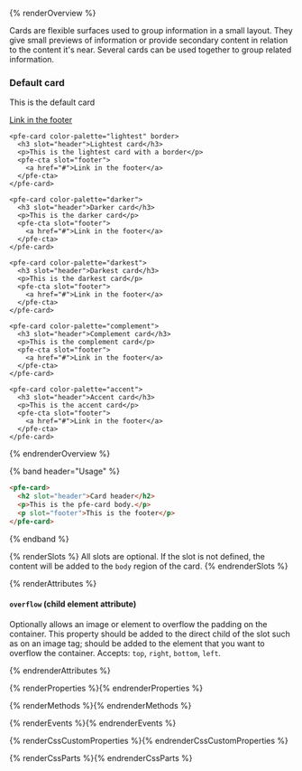{% renderOverview %}

  Cards are flexible surfaces used to group information in a small layout. They give small previews of information or provide secondary content in relation to the content it's near. Several cards can be used together to group related information.

  <div class="pfe-l-grid pfe-m-gutters pfe-m-all-6-col pfe-m-all-4-col-on-md">
    <pfe-card>
      <h3 slot="header">Default card</h3>
      <p>This is the default card</p>
      <pfe-cta slot="footer">
        <a href="#">Link in the footer</a>
      </pfe-cta>
    </pfe-card>

    <pfe-card color-palette="lightest" border>
      <h3 slot="header">Lightest card</h3>
      <p>This is the lightest card with a border</p>
      <pfe-cta slot="footer">
        <a href="#">Link in the footer</a>
      </pfe-cta>
    </pfe-card>

    <pfe-card color-palette="darker">
      <h3 slot="header">Darker card</h3>
      <p>This is the darker card</p>
      <pfe-cta slot="footer">
        <a href="#">Link in the footer</a>
      </pfe-cta>
    </pfe-card>

    <pfe-card color-palette="darkest">
      <h3 slot="header">Darkest card</h3>
      <p>This is the darkest card</p>
      <pfe-cta slot="footer">
        <a href="#">Link in the footer</a>
      </pfe-cta>
    </pfe-card>

    <pfe-card color-palette="complement">
      <h3 slot="header">Complement card</h3>
      <p>This is the complement card</p>
      <pfe-cta slot="footer">
        <a href="#">Link in the footer</a>
      </pfe-cta>
    </pfe-card>

    <pfe-card color-palette="accent">
      <h3 slot="header">Accent card</h3>
      <p>This is the accent card</p>
      <pfe-cta slot="footer">
        <a href="#">Link in the footer</a>
      </pfe-cta>
    </pfe-card>
  </div>
{% endrenderOverview %}

{% band header="Usage" %}
  ```html
  <pfe-card>
    <h2 slot="header">Card header</h2>
    <p>This is the pfe-card body.</p>
    <p slot="footer">This is the footer</p>
  </pfe-card>
  ```
{% endband %}

{% renderSlots %}
  All slots are optional. If the slot is not defined, the content will be added to the `body` region of the card.
{% endrenderSlots %}

{% renderAttributes %}

  #### `overflow` (child element attribute)
  Optionally allows an image or element to overflow the padding on the container. This property should be added to the direct child of the slot such as on an image tag; should be added to the element that you want to overflow the container. Accepts: `top`, `right`, `bottom`, `left`.

{% endrenderAttributes %}

{% renderProperties %}{% endrenderProperties %}

{% renderMethods %}{% endrenderMethods %}

{% renderEvents %}{% endrenderEvents %}

{% renderCssCustomProperties %}{% endrenderCssCustomProperties %}

{% renderCssParts %}{% endrenderCssParts %}
